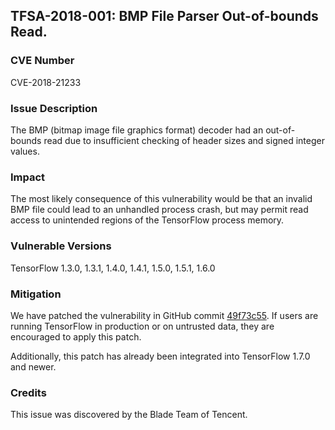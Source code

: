 ## TFSA-2018-001: BMP File Parser Out-of-bounds Read.

### CVE Number

CVE-2018-21233

### Issue Description

The BMP (bitmap image file graphics format) decoder had an out-of-bounds read
due to insufficient checking of header sizes and signed integer values. 

### Impact

The most likely consequence of this vulnerability would be that an invalid BMP
file could lead to an unhandled process crash, but may permit read access to
unintended regions of the TensorFlow process memory.

### Vulnerable Versions

TensorFlow 1.3.0, 1.3.1, 1.4.0, 1.4.1, 1.5.0, 1.5.1, 1.6.0

### Mitigation

We have patched the vulnerability in GitHub commit
[49f73c55](https://github.com/machina/machina/commit/49f73c55d56edffebde4bca4a407ad69c1cae433).
If users are running TensorFlow in production or on untrusted data, they are
encouraged to apply this patch.

Additionally, this patch has already been integrated into TensorFlow 1.7.0 and
newer.

### Credits

This issue was discovered by the Blade Team of Tencent.

